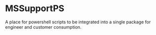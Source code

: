 # MSSupportPS
A place for powershell scripts to be integrated into a single package for engineer and customer consumption.
